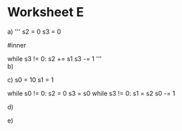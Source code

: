 # Worksheet E

a)
'''
s2 = 0
s3 = 0

#inner

while s3 != 0:
  s2 += s1
  s3 -= 1 
'''  
b)

c)
s0 = 10
s1 = 1

while s0 != 0:
  s2 = 0
  s3 = s0
  while s3 != 0:
  s1 = s2
  s0 -= 1
  
d)

e)
